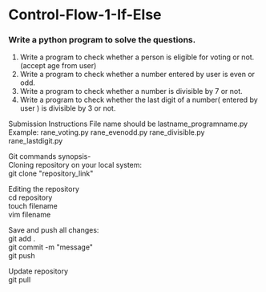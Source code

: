 # Control-Flow-1-If-Else
### Write a python program to solve the questions.

1. Write a program to check whether a person is eligible for voting or not. (accept age from user)
2. Write a program to check whether a number entered by user is even or odd.
3. Write a program to check whether a number is divisible by 7 or not.
4. Write a program to check whether the last digit of a number( entered by user ) is 
divisible by 3 or not.

Submission Instructions
File name should be lastname_programname.py </br>
Example: rane_voting.py rane_evenodd.py rane_divisible.py rane_lastdigit.py </br>

Git commands synopsis- </br>
Cloning repository on your local system: </br>
git clone "repository_link" </br>

Editing the repository </br>
cd repository </br>
touch filename </br>
vim filename </br>

Save and push all changes: </br>
git add . </br>
git commit -m "message" </br>
git push </br>

Update repository </br>
git pull </br>
